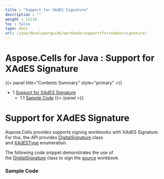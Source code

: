 ```yaml
---
title : "Support for XAdES Signature" 
description : "" 
weight : 12110 
toc : false
type: docs
url: /java/developerguide/workbook/support+for+xades+signature/
---
```


# Aspose.Cells for Java : Support for XAdES Signature


{{< panel title="Contents Summary" style="primary" >}}
*   1 [Support for XAdES Signature](#support-for-xades-signature)
    *   1.1 [Sample Code](#sample-code)
{{< /panel >}}
 

# Support for XAdES Signature

Aspose.Cells provides supports signing workbooks with XAdES Signature. For this, the API provides [DigitalSignature](https://apireference.aspose.com/java/cells/com.aspose.cells/DigitalSignature) class and [XAdESType](https://apireference.aspose.com/java/cells/com.aspose.cells/XAdESType) enumeration.

The following code snippet demonstrates the use of the [DigitalSignature](https://apireference.aspose.com/java/cells/com.aspose.cells/DigitalSignature) class to sign the [source](https://docs.aspose.com/download/attachments/101122954/sourceFile.xlsx?version=1&modificationDate=1581093717175&api=v2) workbook.

### Sample Code

